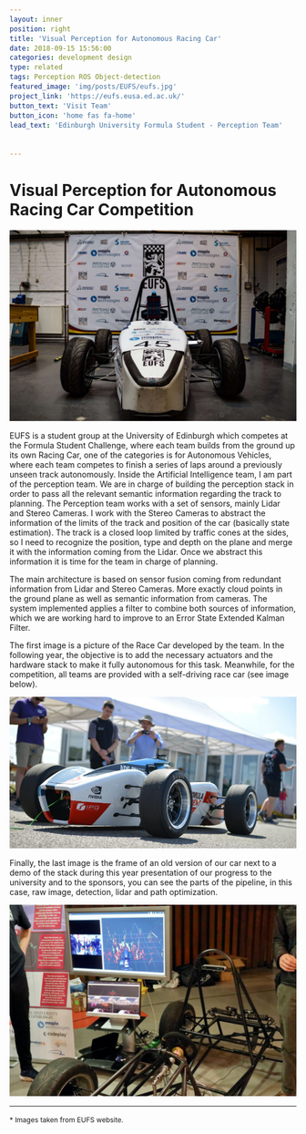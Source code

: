 ```yaml
---
layout: inner
position: right
title: 'Visual Perception for Autonomous Racing Car'
date: 2018-09-15 15:56:00
categories: development design
type: related
tags: Perception ROS Object-detection
featured_image: 'img/posts/EUFS/eufs.jpg'
project_link: 'https://eufs.eusa.ed.ac.uk/'
button_text: 'Visit Team'
button_icon: 'home fas fa-home'
lead_text: 'Edinburgh University Formula Student - Perception Team'


---
```


# Visual Perception for Autonomous Racing Car Competition

![eufs](/img/posts/EUFS/eufs.jpg)

EUFS is a student group at the University of Edinburgh which competes at the Formula Student Challenge, where each team builds from the ground up its own Racing Car, one of the categories is for Autonomous Vehicles, where each team competes to finish a series of laps around a previously unseen track autonomously. Inside the Artificial Intelligence team, I am part of the perception team. We are in charge of building the perception stack in order to pass all the relevant semantic information regarding the track to planning. The Perception team works with a set of sensors, mainly Lidar and Stereo Cameras. I work with the Stereo Cameras to abstract the information of the limits of the track and position of the car (basically state estimation). The track is a closed loop limited by traffic cones at the sides, so I need to recognize the position, type and depth on the plane and merge it with the information coming from the Lidar. Once we abstract this information it is time for the team in charge of planning.

The main architecture is based on sensor fusion coming from redundant information from Lidar and Stereo Cameras. More exactly cloud points in the ground plane as well as semantic information from cameras. The system implemented applies a filter to combine both sources of information, which we are working hard to improve to an Error State Extended Kalman Filter.

The first image is a picture of the Race Car developed by the team. In the following year, the objective is to add the necessary actuators and the hardware stack to make it fully autonomous for this task. Meanwhile, for the competition, all teams are provided with a self-driving race car (see image below).

![eufs2](/img/posts/EUFS/eufs2.jpg)

Finally, the last image is the frame of an old version of our car next to a demo of the stack during this year presentation of our progress to the university and to the sponsors, you can see the parts of the pipeline, in this case, raw image, detection, lidar and path optimization.

![stack](/img/posts/EUFS/stack.jpg)

------

<span style="font-size:12px">\* Images taken from EUFS website.</span>